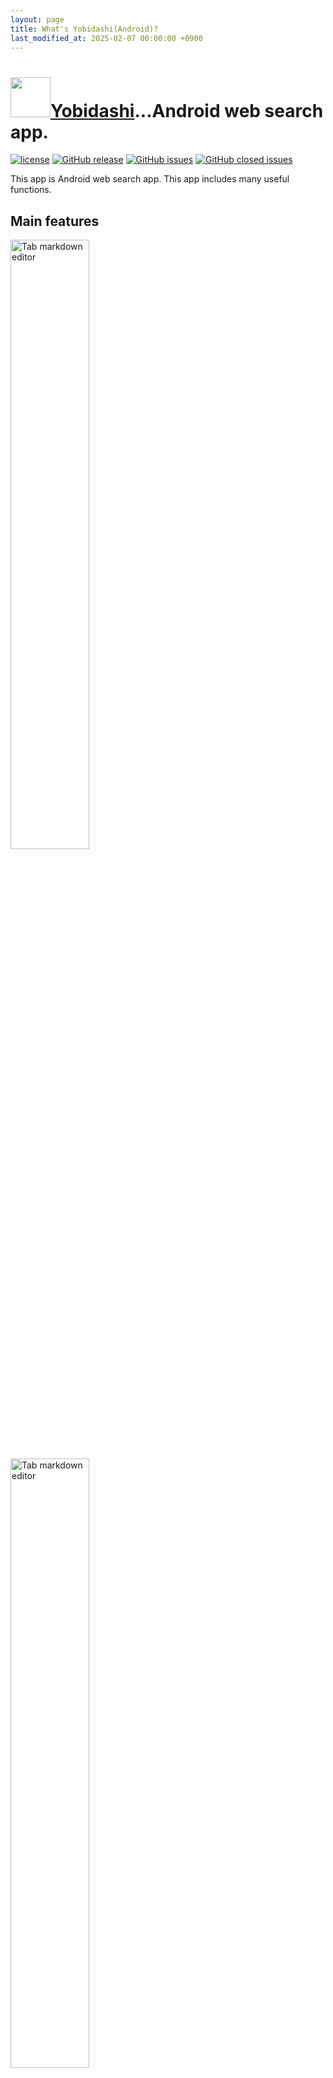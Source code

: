 ```yaml
---
layout: page
title: What's Yobidashi(Android)?
last_modified_at: 2025-02-07 00:00:00 +0900
---
```

# <img src="{{ '/assets/image/ic_yobidashi.webp' | relative_url }}" width="64" height="64" />[Yobidashi](https://play.google.com/store/apps/details?id=jp.toastkid.yobidashi)...Android web search app.
[![license](https://img.shields.io/github/license/toastkidjp/Yobidashi_kt.svg)](https://github.com/toastkidjp/Yobidashi_kt/blob/main/LICENSE)
[![GitHub release](https://img.shields.io/github/release/toastkidjp/Yobidashi_kt.svg)](https://github.com/toastkidjp/Yobidashi_kt/releases)
[![GitHub issues](https://img.shields.io/github/issues/toastkidjp/Yobidashi_kt.svg)](https://github.com/toastkidjp/Yobidashi_kt/issues)
[![GitHub closed issues](https://img.shields.io/github/issues-closed/toastkidjp/Yobidashi_kt.svg)](https://github.com/toastkidjp/Yobidashi_kt/issues?q=is%3Aissue+is%3Aclosed)

This app is Android web search app. This app includes many useful functions.

## Main features
<img src="{{ '/assets/image/yobidashi/yobidashi_1.webp' }}" alt="Tab markdown editor" width="50%" height="50%">
<img src="{{ '/assets/image/yobidashi/yobidashi_2.webp' }}" alt="Tab markdown editor" width="50%" height="50%">
<img src="{{ '/assets/image/yobidashi/yobidashi_3.webp' }}" alt="Tab markdown editor" width="50%" height="50%">
<img src="{{ '/assets/image/yobidashi/yobidashi_4.webp' }}" alt="Tab markdown editor" width="50%" height="50%">
<img src="{{ '/assets/image/yobidashi/yobidashi_5.webp' }}" alt="Tab markdown editor" width="50%" height="50%">

- Tab web browsing: contains AD block(Experimental)
- Tab editor (optimized for writing Markdown, enable to highlighing and preview)
- Markdown article preview and full-text search
- Calendar
- Loan calculator
- Music player
- Photo viewer
- Number place

## Runtime environment
Android 7 and over.

----
# Tech info

## Architecture
Divide module according to app functions. And lib, data, api, ui modules.

## Tech stack
- Kotlin
- Jetpack Compose
- Room
- AAC ViewModel
- OkHttp

## GitHub repository
[Yobidashi_kt](https://github.com/toastkidjp/Yobidashi_kt)
